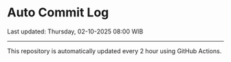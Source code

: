 # Auto Commit Log

Last updated: Thursday, 02-10-2025 08:00 WIB

---

This repository is automatically updated every 2 hour using GitHub Actions.
